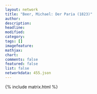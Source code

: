 ```yaml
---
layout: network
title: "Beer, Michael: Der Paria (1823)"
author:
description:
headline:
modified:
category:
tags: []
imagefeature: 
mathjax: 
chart: 
comments: false
featured: false
list: false
networkdata: 455.json
---
```

{% include matrix.html %}
